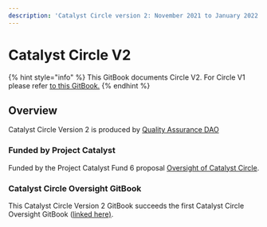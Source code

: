 ```yaml
---
description: 'Catalyst Circle version 2: November 2021 to January 2022'
---
```


# Catalyst Circle V2

{% hint style="info" %}
This GitBook documents Circle V2. For Circle V1 please refer [to this GitBook.](https://catalyst-swarm.gitbook.io/catalyst-circle/)
{% endhint %}

## Overview

Catalyst Circle Version 2 is produced by [Quality Assurance DAO](https://quality-assurance-dao.github.io)&#x20;

### Funded by Project Catalyst&#x20;

Funded by the Project Catalyst Fund 6 proposal [Oversight of Catalyst Circle](https://cardano.ideascale.com/a/dtd/Oversight-of-Catalyst-Circle/370088-48088).

### Catalyst Circle Oversight GitBook

This Catalyst Circle Version 2 GitBook succeeds the first Catalyst Circle Oversight GitBook ([linked here)](https://catalyst-swarm.gitbook.io/catalyst-circle/).
